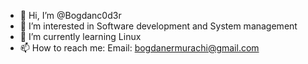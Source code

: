 - 👋 Hi, I’m @Bogdanc0d3r
- 👀 I’m interested in Software development and System management 
- 🌱 I’m currently learning Linux
- 📫 How to reach me: Email: bogdanermurachi@gmail.com

<!---
Bogdanc0d3r/Bogdanc0d3r is a ✨ special ✨ repository because its `README.md` (this file) appears on your GitHub profile.
You can click the Preview link to take a look at your changes.
--->

